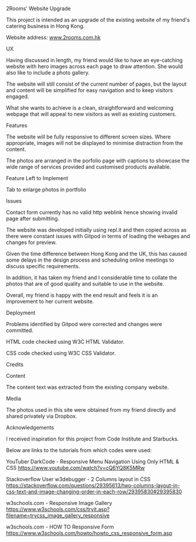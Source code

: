 2Rooms' Website Upgrade

This project is intended as an upgrade of the existing website of my friend's catering business in Hong Kong.

Website address: www.2rooms.com.hk

UX

Having discussed in length, my friend would like to have an eye-catching website with hero images across each page to draw attention. She would also like to include a photo gallery.

The website will still consist of the current number of pages, but the layout and content will be simplified for easy navigation and to keep visitors engaged.

What she wants to achieve is a clean, straightforward and welcoming webpage that will appeal to new visitors as well as existing customers.

Features

The website will be fully responsive to different screen sizes. Where appropriate, images will not be displayed to minimise distraction from the content.

The photos are arranged in the porfolio page with captions to showcase the wide range of services provided and customised products available.

Feature Left to Implement

Tab to enlarge photos in portfolio

Issues

Contact form currently has no valid http weblink hence showing invalid page after submitting.

The website was developed initially using repl.it and then copied across as there were constant issues with Gitpod in terms of loading the webages and changes for preview.

Given the time difference between Hong Kong and the UK, this has caused some delays in the design process and scheduling online meetings to discuss specific requirements.

In addition, it has taken my friend and I considerable time to collate the photos that are of good quality and suitable to use in the website.

Overall, my friend is happy with the end result and feels it is an improvement to her current website.

Deployment

Problems identified by Gitpod were corrected and changes were committed. 

HTML code checked using W3C HTML Validator.

CSS code checked using W3C CSS Validator.

Credits

Content

The content text was extracted from the existing company website.

Media

The photos used in this site were obtained from my friend directly and shared privately via Dropbox.

Acknowledgements

I received inspiration for this project from Code Institute and Starbucks.

Below are links to the tutorials from which codes were used:

YouTuber DarkCode - Responsive Menu Navigation Using Only HTML & CSS
https://www.youtube.com/watch?v=cQ6YQ8K5MRw

Stackoverflow User w3debugger - 2 Columns layout in CSS
https://stackoverflow.com/questions/29395613/two-columns-layout-in-css-text-and-image-changing-order-in-each-row/29395830#29395830

w3schools.com - Responsive Image Gallery
https://www.w3schools.com/css/tryit.asp?filename=trycss_image_gallery_responsive

w3schools.com - HOW TO Responsive Form
https://www.w3schools.com/howto/howto_css_responsive_form.asp

